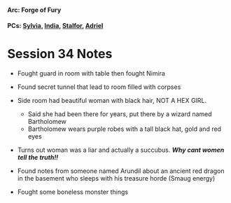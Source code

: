 #### Arc: Forge of Fury
#### PCs: [Sylvia](PCs/Past/Sylvia.md), [India](PCs/Current/India.md), [Stalfor](PCs/Current/Stalfor.md), [Adriel](PCs/Past/Adriel.md)

# Session 34 Notes
- Fought guard in room with table then fought Nimira
- Found secret tunnel that lead to room filled with corpses
- Side room had beautiful woman with black hair, NOT A HEX GIRL.
	- Said she had been there for years, put there by a wizard named Bartholomew
	- Bartholomew wears purple robes with a tall black hat, gold and red eyes
- Turns out woman was a liar and actually a succubus. ***Why cant women tell the truth!!***
- Found notes from someone named Arundil about an ancient red dragon in the basement who sleeps with his treasure horde (Smaug energy)

- Fought some boneless monster things